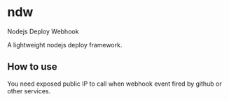 # ndw
Nodejs Deploy Webhook

A lightweight nodejs deploy framework.

## How to use
You need exposed public IP to call when webhook event fired by github or other services. 
